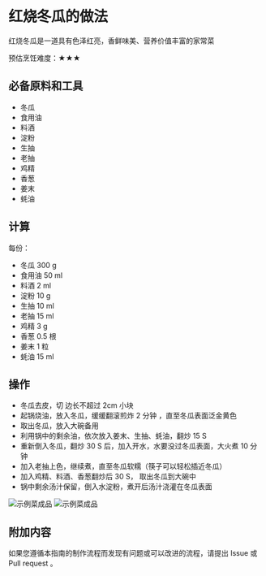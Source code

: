 # 红烧冬瓜的做法

红烧冬瓜是一道具有色泽红亮，香鲜味美、营养价值丰富的家常菜

预估烹饪难度：★★★

## 必备原料和工具

* 冬瓜
* 食用油
* 料酒
* 淀粉
* 生抽
* 老抽
* 鸡精
* 香葱
* 姜末
* 蚝油

## 计算

每份：

* 冬瓜 300 g
* 食用油 50 ml
* 料酒 2 ml
* 淀粉 10 g
* 生抽 10 ml
* 老抽 15 ml
* 鸡精 3 g
* 香葱 0.5 根
* 姜末 1 粒
* 蚝油 15 ml

## 操作

* 冬瓜去皮，切 边长不超过 2cm 小块
* 起锅烧油，放入冬瓜，缓缓翻滚煎炸 2 分钟 ，直至冬瓜表面泛金黄色
* 取出冬瓜，放入大碗备用
* 利用锅中的剩余油，依次放入姜末、生抽、蚝油，翻炒 15 S
* 重新倒入冬瓜，翻炒 30 S 后，加入开水，水要没过冬瓜表面，大火煮 10 分钟
* 加入老抽上色，继续煮，直至冬瓜软糯（筷子可以轻松插近冬瓜）
* 加入鸡精、料酒、香葱翻炒后 30 S， 取出冬瓜到大碗中
* 锅中剩余汤汁保留，倒入水淀粉，煮开后汤汁浇灌在冬瓜表面

![示例菜成品](./1.jpeg)
![示例菜成品](./2.jpeg)

## 附加内容

如果您遵循本指南的制作流程而发现有问题或可以改进的流程，请提出 Issue 或 Pull request 。
